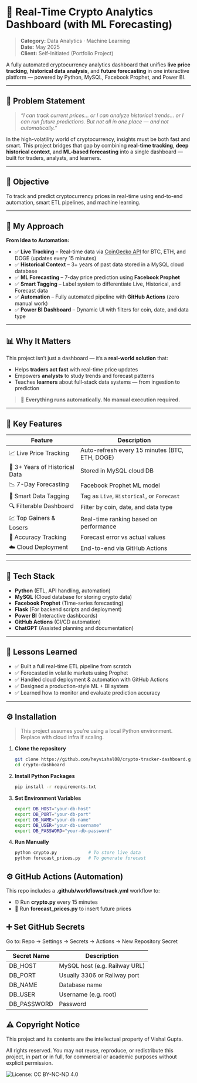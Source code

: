 # 🚀 Real-Time Crypto Analytics Dashboard (with ML Forecasting)

> **Category:** Data Analytics · Machine Learning  
> **Date:** May 2025  
> **Client:** Self-Initiated (Portfolio Project)

A fully automated cryptocurrency analytics dashboard that unifies **live price tracking**, **historical data analysis**, and **future forecasting** in one interactive platform — powered by Python, MySQL, Facebook Prophet, and Power BI.

---

## 🧠 Problem Statement

> *“I can track current prices… or I can analyze historical trends… or I can run future predictions. But not all in one place — and not automatically.”*

In the high-volatility world of cryptocurrency, insights must be both fast and smart. This project bridges that gap by combining **real-time tracking**, **deep historical context**, and **ML-based forecasting** into a single dashboard — built for traders, analysts, and learners.

---

## 🎯 Objective

To track and predict cryptocurrency prices in real-time using end-to-end automation, smart ETL pipelines, and machine learning.

---

## 🔨 My Approach

**From Idea to Automation:**

- ✅ **Live Tracking** – Real-time data via [CoinGecko API](https://www.coingecko.com) for BTC, ETH, and DOGE (updates every 15 minutes)
- ✅ **Historical Context** – 3+ years of past data stored in a MySQL cloud database
- ✅ **ML Forecasting** – 7-day price prediction using **Facebook Prophet**
- ✅ **Smart Tagging** – Label system to differentiate Live, Historical, and Forecast data
- ✅ **Automation** – Fully automated pipeline with **GitHub Actions** (zero manual work)
- ✅ **Power BI Dashboard** – Dynamic UI with filters for coin, date, and data type

---

## 📊 Why It Matters

This project isn’t just a dashboard — it’s a **real-world solution** that:

- Helps **traders act fast** with real-time price updates  
- Empowers **analysts** to study trends and forecast patterns  
- Teaches **learners** about full-stack data systems — from ingestion to prediction  

> 🔄 **Everything runs automatically. No manual execution required.**

---

## 🌟 Key Features

| Feature                           | Description                                      |
|----------------------------------|--------------------------------------------------|
| 📈 Live Price Tracking            | Auto-refresh every 15 minutes (BTC, ETH, DOGE)   |
| 📅 3+ Years of Historical Data    | Stored in MySQL cloud DB                         |
| 📉 7-Day Forecasting              | Facebook Prophet ML model                        |
| 🔖 Smart Data Tagging             | Tag as `Live`, `Historical`, or `Forecast`       |
| 🔍 Filterable Dashboard           | Filter by coin, date, and data type              |
| 💹 Top Gainers & Losers           | Real-time ranking based on performance           |
| 🧠 Accuracy Tracking              | Forecast error vs actual values                  |
| ☁️ Cloud Deployment               | End-to-end via GitHub Actions                    |

---

## 🧰 Tech Stack

- **Python** (ETL, API handling, automation)
- **MySQL** (Cloud database for storing crypto data)
- **Facebook Prophet** (Time-series forecasting)
- **Flask** (For backend scripts and deployment)
- **Power BI** (Interactive dashboards)
- **GitHub Actions** (CI/CD automation)
- **ChatGPT** (Assisted planning and documentation)

---

## 🧠 Lessons Learned

- ✅ Built a full real-time ETL pipeline from scratch
- ✅ Forecasted in volatile markets using Prophet
- ✅ Handled cloud deployment & automation with GitHub Actions
- ✅ Designed a production-style ML + BI system
- ✅ Learned how to monitor and evaluate prediction accuracy

---

## ⚙️ Installation

> This project assumes you're using a local Python environment. Replace with cloud infra if scaling.

1. **Clone the repository**
   ```bash
   git clone https://github.com/heyvishal08/crypto-tracker-dashboard.git
   cd crypto-dashboard

2. **Install Python Packages**
   ```bash
   pip install -r requirements.txt

3. **Set Environment Variables**
   ```bash
   export DB_HOST="your-db-host"
   export DB_PORT="your-db-port"
   export DB_NAME="your-db-name"
   export DB_USER="your-db-username"
   export DB_PASSWORD="your-db-password"

4. **Run Manually**
   ```bash
   python crypto.py            # To store live data
   python forecast_prices.py   # To generate forecast

## ⚙️ GitHub Actions (Automation)

This repo includes a **.github/workflows/track.yml** workflow to:

- ⏰ Run **crypto.py** every 15 minutes
- 🔮 Run **forecast_prices.py** to insert future prices

## ➕ Set GitHub Secrets

Go to:
Repo → Settings → Secrets → Actions → New Repository Secret

| Secret Name                       | Description                                      |
|----------------------------------|--------------------------------------------------|
| DB_HOST            | MySQL host (e.g. Railway URL)   |
| DB_PORT	    | Usually 3306 or Railway port                         |
| DB_NAME              | Database name                        |
| DB_USER             | Username (e.g. root)       |
| DB_PASSWORD           | Password              |

## ⚠️ Copyright Notice

This project and its contents are the intellectual property of Vishal Gupta.

All rights reserved. You may not reuse, reproduce, or redistribute this project, in part or in full, for commercial or academic purposes without explicit permission.

![License: CC BY-NC-ND 4.0](https://img.shields.io/badge/License-CC%20BY--NC--ND%204.0-lightgrey.svg)

